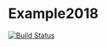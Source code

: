 # Example2018

[![Build Status](https://travis-ci.org/brodriguezmilla/Example2018-1.svg?branch=master)](https://travis-ci.org/brodriguezmilla/Example2018-1)
